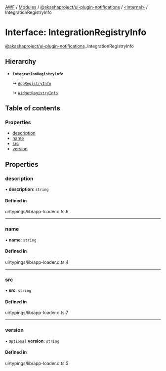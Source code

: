 [AWF](../README.md) / [Modules](../modules.md) / [@akashaproject/ui-plugin-notifications](../modules/akashaproject_ui_plugin_notifications.md) / [<internal\>](../modules/akashaproject_ui_plugin_notifications._internal_.md) / IntegrationRegistryInfo

# Interface: IntegrationRegistryInfo

[@akashaproject/ui-plugin-notifications](../modules/akashaproject_ui_plugin_notifications.md).[<internal>](../modules/akashaproject_ui_plugin_notifications._internal_.md).IntegrationRegistryInfo

## Hierarchy

- **`IntegrationRegistryInfo`**

  ↳ [`AppRegistryInfo`](akashaproject_ui_plugin_notifications._internal_.AppRegistryInfo.md)

  ↳ [`WidgetRegistryInfo`](akashaproject_ui_plugin_notifications._internal_.WidgetRegistryInfo.md)

## Table of contents

### Properties

- [description](akashaproject_ui_plugin_notifications._internal_.IntegrationRegistryInfo.md#description)
- [name](akashaproject_ui_plugin_notifications._internal_.IntegrationRegistryInfo.md#name)
- [src](akashaproject_ui_plugin_notifications._internal_.IntegrationRegistryInfo.md#src)
- [version](akashaproject_ui_plugin_notifications._internal_.IntegrationRegistryInfo.md#version)

## Properties

### description

• **description**: `string`

#### Defined in

ui/typings/lib/app-loader.d.ts:6

___

### name

• **name**: `string`

#### Defined in

ui/typings/lib/app-loader.d.ts:4

___

### src

• **src**: `string`

#### Defined in

ui/typings/lib/app-loader.d.ts:7

___

### version

• `Optional` **version**: `string`

#### Defined in

ui/typings/lib/app-loader.d.ts:5
